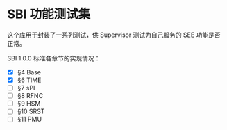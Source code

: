 ﻿# SBI 功能测试集

这个库用于封装了一系列测试，供 Supervisor 测试为自己服务的 SEE 功能是否正常。

SBI 1.0.0 标准各章节的实现情况：

- [x] §4  Base
- [x] §6  TIME
- [ ] §7  sPI
- [ ] §8  RFNC
- [ ] §9  HSM
- [ ] §10 SRST
- [ ] §11 PMU
